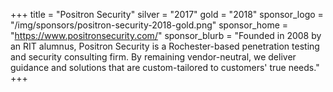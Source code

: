 +++
title = "Positron Security"
silver = "2017"
gold = "2018"
sponsor_logo = "/img/sponsors/positron-security-2018-gold.png"
sponsor_home = "https://www.positronsecurity.com/"
sponsor_blurb = "Founded in 2008 by an RIT alumnus, Positron Security is a Rochester-based penetration testing and security consulting firm.  By remaining vendor-neutral, we deliver guidance and solutions that are custom-tailored to customers' true needs."
+++

